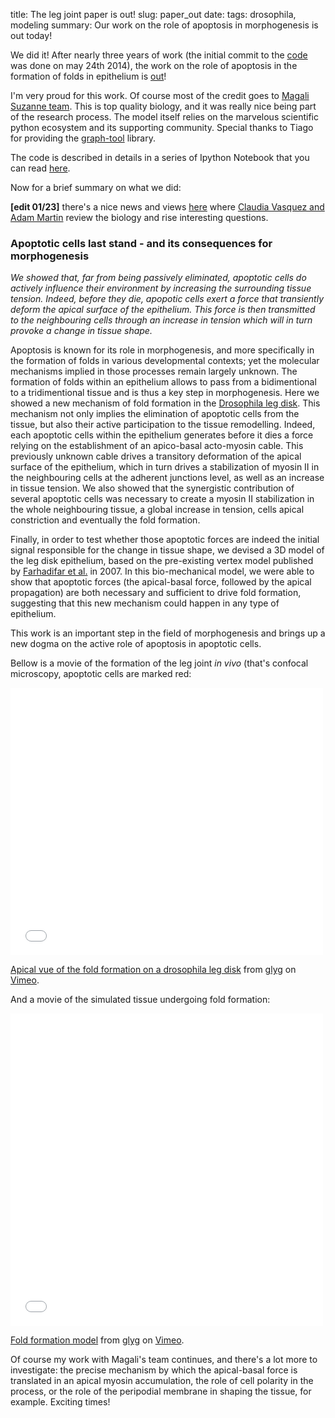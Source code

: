 title: The leg joint paper is out!
slug: paper_out
date:
tags: drosophila, modeling
summary: Our work on the role of apoptosis in morphogenesis is out today!


We did it! After nearly three years of work (the initial commit to the
[code](https://github.com/glyg/leg-joint) was done on may 24th 2014),
the work on the role of apoptosis in the formation of folds in
epithelium is [out](http://dx.doi.org/10.1038/nature14152)!

I'm very proud for this work. Of course most of the credit goes to
[Magali Suzanne team](http://www-lbcmcp.ups-tlse.fr/Nouveau_site/modeles/EquipeSuzanne-Accueil.htm).
This is top quality biology, and it was really nice being part of the
research process.  The model itself relies on the marvelous scientific
python ecosystem and its supporting community. Special thanks to Tiago
for providing the [graph-tool](http://graph-tool.skewed.de/) library.

The code is described in details in a series of Ipython Notebook that
you can read
[here](http://nbviewer.ipython.org/github/glyg/leg-joint/tree/master/notebooks/).

Now for a brief summary on what we did:

**[edit 01/23]** there's a nice news and views
  [here](http://dx.doi.org/10.1038/nature14198) where
  [Claudia Vasquez and Adam Martin](http://web.mit.edu/martin-lab/research.html) review the biology and rise interesting questions.

### Apoptotic cells last stand - and its consequences for morphogenesis

_We showed that, far from being passively eliminated, apoptotic cells
do actively influence their environment by increasing the surrounding
tissue tension. Indeed, before they die, apopotic cells exert a force
that transiently deform the apical surface of the epithelium. This
force is then transmitted to the neighbouring cells through an increase
in tension which will in turn provoke a change in tissue shape._

Apoptosis is known for its role in morphogenesis, and more specifically
in the formation of folds in various developmental contexts; yet the
molecular mechanisms implied in those processes remain largely
unknown. The formation of folds within an epithelium allows to pass
from a bidimentional to a tridimentional tissue and is thus a key step
in morphogenesis. Here we showed a new mechanism of fold formation in
the
[Drosophila leg disk](https://en.wikipedia.org/wiki/Imaginal_disc). This
mechanism not only implies the elimination of apoptotic cells from the
tissue, but also their active participation to the tissue
remodelling. Indeed, each apoptotic cells within the epithelium
generates before it dies a force relying on the establishment of an
apico-basal acto-myosin cable. This previously unknown cable drives a
transitory deformation of the apical surface of the epithelium, which
in turn drives a stabilization of myosin II in the neighbouring cells
at the adherent junctions level, as well as an increase in tissue
tension. We also showed that the synergistic contribution of several
apoptotic cells was necessary to create a myosin II stabilization in
the whole neighbouring tissue, a global increase in tension, cells
apical constriction and eventually the fold formation.

Finally, in order to test whether those apoptotic forces are indeed the
initial signal responsible for the change in tissue shape, we devised
a 3D model of the leg disk epithelium, based on the pre-existing
vertex model published by
[Farhadifar et al.](10.1016/j.cub.2007.11.049) in 2007. In this
bio-mechanical model, we were able to show that apoptotic forces (the
apical-basal force, followed by the apical propagation) are both
necessary and sufficient to drive fold formation, suggesting that this
new mechanism could happen in any type of epithelium.

This work is an important step in the field of morphogenesis and
brings up a new dogma on the active role of apoptosis in apoptotic cells.

Bellow is a movie of the formation of the leg joint _in vivo_ (that's
confocal microscopy, apoptotic cells are marked red:

<iframe src="//player.vimeo.com/video/109897311" width="500"
height="428" frameborder="0" webkitallowfullscreen mozallowfullscreen
allowfullscreen></iframe> <p><a
href="http://vimeo.com/109897311">Apical vue of the fold formation on
a drosophila leg disk</a> from <a
href="http://vimeo.com/user12210065">glyg</a> on <a
href="https://vimeo.com">Vimeo</a>.</p>

And a movie of the simulated tissue undergoing fold formation:

<iframe src="//player.vimeo.com/video/107188046" width="500"
height="500" frameborder="0" webkitallowfullscreen mozallowfullscreen
allowfullscreen></iframe> <p><a href="http://vimeo.com/107188046">Fold
formation model</a> from <a
href="http://vimeo.com/user12210065">glyg</a> on <a
href="https://vimeo.com">Vimeo</a>.</p>

Of course my work with Magali's team continues, and there's a lot more
to investigate: the precise mechanism by which the apical-basal force
is translated in an apical myosin accumulation, the role of cell
polarity in the process, or the role of the peripodial membrane in shaping the tissue, for example. Exciting times!
